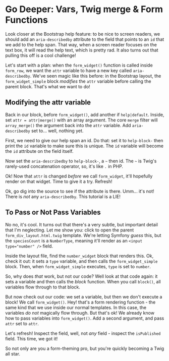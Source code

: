 # Go Deeper: Vars, Twig merge & Form Functions

Look closer at the Bootstrap help feature: to be nice to screen readers, we should
add an `aria-describedby` attribute to the field that points to an `id` that we add
to the help span. That way, when a screen reader focuses on the text box, it will
read the help text, which is pretty rad. It also turns out that pulling this off
is a cool challenge!

Let's start with a plan: when the `form_widget()` function is called inside `form_row`,
we want the `attr` variable to have a new key called `aria-describedby`. We've seen
magic like this before: in the Bootstrap layout, the `form_widget_simple` block
*modifies* the `attr` variable before calling the parent block. That's what we want
to do!

## Modifying the attr variable

Back in our block, before `form_widget()`, add another if `help|default`. Inside,
set `attr = attr|merge()` with an array argument. The core `merge` filter will
`array_merge()` the argument back into the `attr` variable. Add `aria-describedby`
set to... well, nothing yet.

First, we need to give our help span an id. Do that: set it to `help-block-` then
print the `id` variable to make sure this is unique. The `id` variable will become
the `id` attribute on the field itself.

Now set the `aria-describedby` to `help-block-`, a `~` then id. The `~` is Twig's
rarely-used concatenation operator, so, it's like `.` in PHP.

Ok! Now that `attr` is changed *before* we call `form_widget`, it'll hopefully
render on that widget. Time to give it a try. Refresh!

Ok, go dig into the source to see if the attribute is there. Umm... it's not! There
is *not* any `aria-describedby`. This tutorial is a LIE!

## To Pass or Not Pass Variables

No no, it's cool. It turns out that there's a very subtle, but important detail that
I'm neglecting. Let me show you: click to open the parent `form_div_layout.html.twig`
template. We're letting Symfony *guess* this, but the `speciesCount` is a `NumberType`,
meaning it'll render as an `<input type="number" />` field.

Inside the layout file, find the `number_widget` block that renders this. Ok, check
it out: it sets a `type` variable, and then calls the `form_widget_simple` block.
Then, when `form_widget_simple` executes, `type` is set to `number`.

So, why does *that* work, but not our code? Well look at that code again: it sets
a variable and then calls the *block* function. When you call `block()`, all variables
flow through to that block.

But now check out our code: we set a variable, but then we don't execute a block!
We call `form_widget()`. Hey! that's a form rendering function - the same kind that
we use inside our normal templates. In this case, the variables *do not* magically
flow through. But that's ok! We already know how to pass variables into `form_widget()`.
Add a second argument, and pass `attr` set to `attr`. 

Let's refresh! Inspect the field, well, not *any* field - inspect the `isPublished`
field. This time, we got it!

So not only are you a form-theming pro, but you're quickly becoming a Twig all star.
